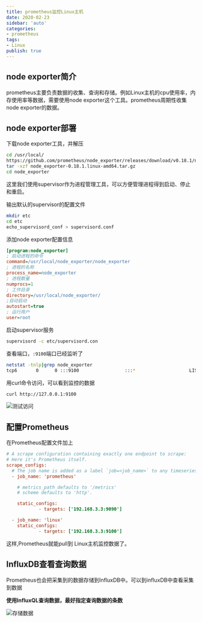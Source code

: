 ```yaml
---
title: prometheus监控Linux主机
date: 2020-02-23
sidebar: 'auto'
categories:
- prometheus
tags:
- Linux
publish: true
---
```


## node exporter简介

prometheus主要负责数据的收集、查询和存储。例如Linux主机的cpu使用率，内存使用率等数据，需要使用node exporter这个工具。prometheus周期性收集node exporter的数据。


## node exporter部署

下载node exporter工具，并解压

```bash
cd /usr/local/
https://github.com/prometheus/node_exporter/releases/download/v0.18.1/node_exporter-0.18.1.linux-amd64.tar.gz
tar -xzf node_exporter-0.18.1.linux-amd64.tar.gz
cd node_exporter
```
这里我们使用supervisor作为进程管理工具，可以方便管理进程得到启动、停止和重启。

输出默认的supervisor的配置文件

```bash
mkdir etc
cd etc
echo_supervisord_conf > supervisord.conf
```

添加node exporter配置信息

```ini
[program:node_exporter]
; 启动进程的命令
command=/usr/local/node_exporter/node_exporter
; 进程的名称
process_name=node_exporter
; 进程数量
numprocs=1             
; 工作目录
directory=/usr/local/node_exporter/
;自动启动
autostart=true     
; 运行用户        
user=root               
```

启动supervisor服务

```bash
supervisord -c etc/supervisord.con
```
查看端口，`:9100`端口已经监听了

```bash
netstat -tnlp|grep node_exporter
tcp6       0      0 :::9100                 :::*                    LISTEN      94865/node_exporter
```

用curl命令访问，可以看到监控的数据

```bash
curl http://127.0.0.1:9100
```

![测试访问](https://img.array.fun/img/2020/02/24/e4qt0ozbgmjb8aw.webp)

## 配置Prometheus

在Prometheus配置文件加上

```ini
# A scrape configuration containing exactly one endpoint to scrape:
# Here it's Prometheus itself.
scrape_configs:
  # The job name is added as a label `job=<job_name>` to any timeseries scraped from this config.
  - job_name: 'prometheus'

    # metrics_path defaults to '/metrics'
    # scheme defaults to 'http'.

    static_configs:
            - targets: ['192.168.3.3:9090']

  - job_name: 'linux'
    static_configs:
            - targets: ['192.168.3.3:9100']
```

这样,Prometheus就能pull到 Linux主机监控数据了。

## InfluxDB查看查询数据

Prometheus也会把采集到的数据存储到InfluxDB中。可以到influxDB中查看采集到数据

**使用InfluxQL查询数据，最好指定查询数据的条数**

![存储数据](https://img.array.fun/img/2020/02/24/9dq1k6226dt5y2q.webp)
